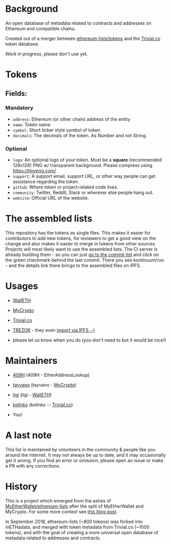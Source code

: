 # Background

An open database of metadata related to contracts and addresses on Ethereum and compatible chains.

Created out of a merger between [ethereum-lists/tokens](https://github.com/ethereum-lists/tokens) and the [Trivial.co](https://trivial.co/) token database.

*Work in progress*, please don't use yet.

# Tokens

## Fields:

### Mandatory

-  `address`:   Ethereum (or other chain) address of the entity
-  `name`:      Token name
-  `symbol`:    Short ticker style symbol of token.
-  `decimals`:  The decimals of the token. As Number and not String.

### Optional

-  `logo`:      An optional logo of your token. Must be a **square** (recommended: 128x128) PNG w/ transparent background. Please compress using https://tinypng.com/
-  `support`:   A support email, support URL, or other way people can get assistance regarding the token.
-  `github`:    Where token or project-related code lives.
-  `community`: Twitter, Reddit, Slack or wherever else people hang out.
-  `website`:   Official URL of the website.

# The assembled lists

This repository has the tokens as single files. This makes it easier for contributors to add new tokens, for reviewers to get a good view on the change and also makes it easier to merge in tokens from other sources. Projects will most likely want to use the assembled lists. The CI server is already building them - so you can just [go to the commit-list](https://github.com/ethereum-lists/tokens/commits/master) and click on the green checkmark behind the last commit. There you see kontinuum/run - and the details link there brings to the assembled files on IPFS.

# Usages

- [WallETH](https://walleth.org)

- [MyCrypto](https://mycrypto.com)

- [Trivial.co](https://trivial.co)

- [TREZOR](https://trezor.io) - they even [import via IPFS ;-)](https://github.com/trezor/trezor-common/blob/078cf07658a99888adca19e3284864a5354da550/ethereum_tokens-gen.py#L7)
- please let us know when you do (you don't need to but it would be nice!)

# Maintainers

- [409H](https://github.com/409H) (409H - EtherAddressLookup)

- [tayvano](https://github.com/tayvano) (tayvano - [MyCrypto](https://mycrypto.com))

- [ligi](https://github.com/ligi) (ligi - [WallETH](https://walleth.org))

- [kolinko](https://github.com/kolinko) (kolinko -- [Trivial.co](https://trivial.co))

- You!

# A last note

This list is maintained by volunteers in the community &amp; people like you around the internet. It may not always be up to date, and it may occasionally get it wrong. If you find an error or omission, please open an issue or make a PR with any corrections.

# History

This is a project which emerged from the ashes of [MyEtherWallet/ethereum-lists](https://github.com/MyEtherWallet/ethereum-lists) after the split of MyEtherWallet and MyCrypto. For some more context see [this blog post](https://walleth.org/2018/02/15/ethereum-lists).

In September 2018, ethereum-lists (~800 tokens) was forked into mETHadata, and merged with token metadata from Trivial.co (~1000 tokens), and with the goal of creating a more universal open database of metadata related to addresses and contracts.